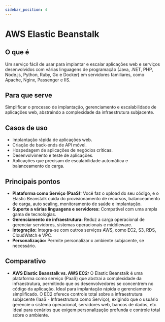 ```yaml
---
sidebar_position: 4
---
```


# AWS Elastic Beanstalk

## O que é
Um serviço fácil de usar para implantar e escalar aplicações web e serviços desenvolvidos com várias linguagens de programação (Java, .NET, PHP, Node.js, Python, Ruby, Go e Docker) em servidores familiares, como Apache, Nginx, Passenger e IIS.

## Para que serve
Simplificar o processo de implantação, gerenciamento e escalabilidade de aplicações web, abstraindo a complexidade da infraestrutura subjacente.

## Casos de uso
- Implantação rápida de aplicações web.
- Criação de back-ends de API móvel.
- Hospedagem de aplicações de negócios críticas.
- Desenvolvimento e teste de aplicações.
- Aplicações que precisam de escalabilidade automática e balanceamento de carga.

## Principais pontos
- **Plataforma como Serviço (PaaS):** Você faz o upload do seu código, e o Elastic Beanstalk cuida do provisionamento de recursos, balanceamento de carga, auto scaling, monitoramento de saúde e implantação.
- **Suporte a várias linguagens e servidores:** Compatível com uma ampla gama de tecnologias.
- **Gerenciamento de infraestrutura:** Reduz a carga operacional de gerenciar servidores, sistemas operacionais e middleware.
- **Integração:** Integra-se com outros serviços AWS, como EC2, S3, RDS, CloudWatch e VPC.
- **Personalização:** Permite personalizar o ambiente subjacente, se necessário.

## Comparativo
- **AWS Elastic Beanstalk vs. AWS EC2:** O Elastic Beanstalk é uma plataforma como serviço (PaaS) que abstrai a complexidade da infraestrutura, permitindo que os desenvolvedores se concentrem no código da aplicação. Ideal para implantação rápida e gerenciamento simplificado. O EC2 oferece controle total sobre a infraestrutura subjacente (IaaS - Infraestrutura como Serviço), exigindo que o usuário gerencie o sistema operacional, servidores web, bancos de dados, etc. Ideal para cenários que exigem personalização profunda e controle total sobre o ambiente. 